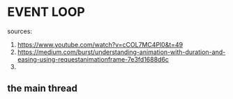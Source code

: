 # EVENT LOOP

sources:

1. https://www.youtube.com/watch?v=cCOL7MC4Pl0&t=49
1. https://medium.com/burst/understanding-animation-with-duration-and-easing-using-requestanimationframe-7e3fd1688d6c
1.

<!--  -->

## the main thread

